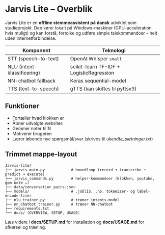 # Jarvis Lite – Overblik

Jarvis Lite er en **offline stemmeassistent på dansk** udviklet som studieprojekt.
Den kører lokalt på Windows-maskiner (GPU-acceleration hvis muligt) og kan
forstå, fortolke og udføre simple talekommandoer – helt uden internetforbindelse.

| Komponent | Teknologi |
|-----------|-----------|
| STT (speech-to-text) | OpenAI Whisper `small` |
| NLU (intent-klassificering) | scikit-learn TF-IDF + LogisticRegression |
| NN-chatbot fallback | Keras sequential-model |
| TTS (text-to-speech) | gTTS (kan skiftes til pyttsx3) |

## Funktioner
* Fortæller hvad klokken er
* Åbner udvalgte websites
* Gemmer noter til fil
* Motiverer brugeren
* Lærer løbende nye spørgsmål/svar (skrives til *ukendte_sætninger.txt*)

## Trimmet mappe-layout
```
Jarvis-lite/
├── jarvis_main.py            # hovedloop (record ➜ transcribe ➜ predict ➜ execute)
├── jarvis_commands.py        # helper-kommandoer (klokken, youtube, gem note …)
├── data/conversation_pairs.json
├── models/                   # .joblib, .h5, tokenizer- og label-encode-filer
├── nlu_trainer.py            # træner intents-model
├── nn_chatbot_trainer.py     # træner NN-chatbot
├── requirements.txt
└── docs/ (OVERVIEW, SETUP, USAGE)
```

Læs videre i **docs/SETUP.md** for installation og **docs/USAGE.md** for
afkørsel og træning.
